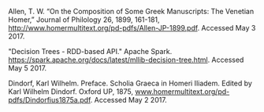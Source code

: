 Allen, T. W. “On the Composition of Some Greek Manuscripts: The Venetian Homer,” Journal of Philology 26, 1899, 161-181, http://www.homermultitext.org/pd-pdfs/Allen-JP-1899.pdf. Accessed May 3 2017.

"Decision Trees - RDD-based API." Apache Spark. https://spark.apache.org/docs/latest/mllib-decision-tree.html. Accessed May 5 2017.

Dindorf, Karl Wilhelm. Preface. Scholia Graeca in Homeri Iliadem. Edited by Karl Wilhelm Dindorf. Oxford UP, 1875, www.homermultitext.org/pd-pdfs/Dindorfius1875a.pdf. Accessed May 2 2017.

